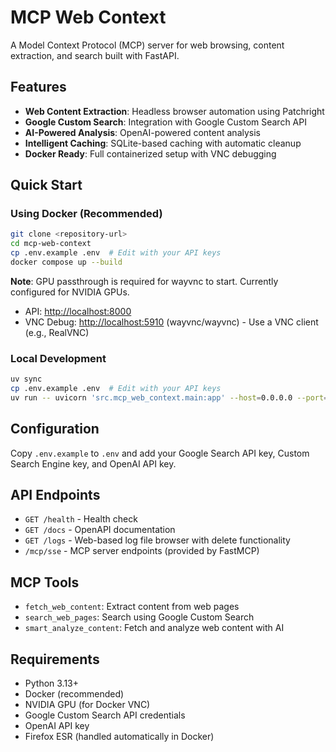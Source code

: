 # MCP Web Context

A Model Context Protocol (MCP) server for web browsing, content extraction, and search built with FastAPI.

## Features

- **Web Content Extraction**: Headless browser automation using Patchright
- **Google Custom Search**: Integration with Google Custom Search API  
- **AI-Powered Analysis**: OpenAI-powered content analysis
- **Intelligent Caching**: SQLite-based caching with automatic cleanup
- **Docker Ready**: Full containerized setup with VNC debugging

## Quick Start

### Using Docker (Recommended)

```bash
git clone <repository-url>
cd mcp-web-context
cp .env.example .env  # Edit with your API keys
docker compose up --build
```

**Note**: GPU passthrough is required for wayvnc to start. Currently configured for NVIDIA GPUs.

- API: <http://localhost:8000>
- VNC Debug: <http://localhost:5910> (wayvnc/wayvnc) - Use a VNC client (e.g., RealVNC)

### Local Development

```bash
uv sync
cp .env.example .env  # Edit with your API keys
uv run -- uvicorn 'src.mcp_web_context.main:app' --host=0.0.0.0 --port=8000
```

## Configuration

Copy `.env.example` to `.env` and add your Google Search API key, Custom Search Engine key, and OpenAI API key.

## API Endpoints

- `GET /health` - Health check
- `GET /docs` - OpenAPI documentation
- `GET /logs` - Web-based log file browser with delete functionality
- `/mcp/sse` - MCP server endpoints (provided by FastMCP)

## MCP Tools

- `fetch_web_content`: Extract content from web pages
- `search_web_pages`: Search using Google Custom Search
- `smart_analyze_content`: Fetch and analyze web content with AI

## Requirements

- Python 3.13+
- Docker (recommended)
- NVIDIA GPU (for Docker VNC)
- Google Custom Search API credentials
- OpenAI API key
- Firefox ESR (handled automatically in Docker)
